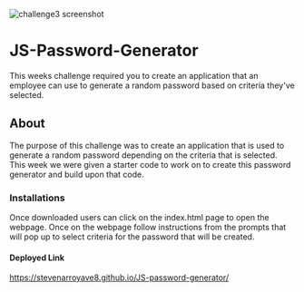 ![challenge3 screenshot](https://user-images.githubusercontent.com/128537787/233533319-34f854ee-98db-4da3-928a-a6fc98e9c500.png)
# JS-Password-Generator
This weeks challenge required you to create an application that an employee can use to generate a random password based on criteria they've selected. 
## About
The purpose of this challenge was to create an application that is used to generate a random password depending on the criteria that is selected. This week we were given a starter code to work on to create this password generator and build upon that code.
### Installations 
Once downloaded users can click on the index.html page to open the webpage.
Once on the webpage follow instructions from the prompts that will pop up to select criteria for the password that will be created.
#### Deployed Link
https://stevenarroyave8.github.io/JS-password-generator/
